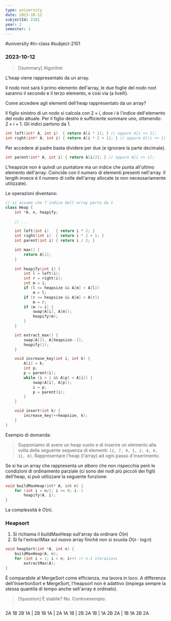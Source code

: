 ```yaml
---
type: university
date: 2023-10-12
subjectId: 2101
year: 2
semester: 1
---
```

#university #in-class #subject-2101
### 2023-10-12
> [!summary] Algoritmi

L'heap viene rappresentato da un array.

Il nodo root sarà il primo elemento dell'array, le due foglie del nodo root saranno il secondo e il terzo elemento, e così via (a livelli).

Come accedere agli elementi dell'heap rappresentato da un array?

Il figlio sinistro di un nodo si calcola con $2 \times i$, dove $i$ è l'indice dell'elemento del nodo attuale. Per il figlio destro è sufficiente sommare uno, ottenendo: $2 \times i + 1$. Gli indici partono da 1.

```cpp
int left(int* A, int i)  { return A[i * 2]; } // oppure A[i << 1];
int right(int* A, int i) { return A[i * 2 + 1]; } // oppure A[(i << 1) + 1];
```

Per accedere al padre basta dividere per due (e ignorare la parte decimale).
```cpp
int parent(int* A, int i) { return A[i/2]; } // oppure A[i >> 1];
```

L'heapsize non è quindi un puntatore ma un indice che punta all'ultimo elemento dell'array. Coincide con il numero di elementi presenti nell'array.
Il length invece è il numero di celle dell'array allocate (e non necessariamente utilizzate).

Le operazioni diventano:
```cpp
// si assume che l'indice dell'array parta da 1 
class Heap {
	int *A, n, heapify;
	
	// ...

	int left(int i)   { return i * 2; }
	int right(int i)  { return i * 2 + 1; }
	int parent(int i) { return i / 2; }

	int max() {
		return A[1];
	}
	
	int heapify(int i) {
		int l = left(i);
		int r = right(i);
		int m = i;
		if (l <= heapsize && A[m] < A[l])
			m = l;
		if (r <= heapsize && A[m] < A[r])
			m = r;
		if (m != i) {
			swap(A[i], A[m]);
			heapify(m);
		}
	}

	int extract_max() {
		swap(A[1], A[heapsize--]);
		heapify(1);
	}

	void increase_key(int i, int k) {
		A[i] = k;
		int p;
		p = parent(i);
		while (i > 1 && A[p] < A[i]) {
			swap(A[i], A[p]);
			i = p;
			p = parent(i);
		}
	}

	void insert(int k) {
		increase_key(++heapsize, k);
	}
}
```

Esempio di domanda:
> Supponiamo di avere un heap vuoto e di inserire un elemento alla volta della seguente sequenza di elementi: `[2, 7, 9, 1, 2, 4, 6, 11, 8]`. Rappresentare l'heap (l'array) ad ogni passo d'inserimento.


Se si ha un array che rappresenta un albero che non rispecchia però le condizioni di ordinamento parziale (ci sono dei nodi più piccoli dei figli) dell'heap, si può utilizzare la seguente funzione:
```cpp
void buildMaxHeap(int* A, int n) {
	for (int i = n/2; i >= 0; i--)
		heapify(A, i);
}
```
La complessità è $O(n)$.

### Heapsort

1. Si richiama il buildMaxHeap sull'array da ordinare $O(n)$
2. Si fa l'extractMax sul nuovo array finché non si svuota $O(n \cdot \log n)$

```cpp
void heapSort(int *A, int n) {
	buildMaxHeap(A, n);
	for (int i = 1; i < n; i++) // n-1 iterazioni
		extractMax(A);
}
```

È comparabile al MergeSort come efficienza, ma lavora in loco.
A differenza dell'InsertionSort e MergeSort, l'heapsort non è adattivo (impiega sempre la stessa quantità di tempo anche sell'array è ordinato).

> [!question] È stabile?
> No. Controesempio:
> ```
2A 1B 2B 1A |
2B 1B 1A | 2A
1A 1B | 2B 2A
1B | 1A 2B 2A
| 1B 1A 2B 2A
> ```

